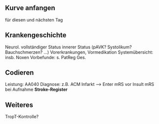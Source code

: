 Kurve anfangen
--
für diesen und nächsten Tag


Krankengeschichte
--
Neurol. vollständiger Status
innerer Status (pAVK? Systolikum? Bauchschmerzen? ...)
Vorerkrankungen, Vormedikation
Systemübersicht: insb. Noxen
Vorbefunde: s. PatReg Ges.

Codieren
--
Leistung: AA040
Diagnose: z.B. ACM Infarkt --> Enter
mRS vor Insult
mRS bei Aufnahme
**Stroke-Register**

Weiteres
--
TropT-Kontrolle?